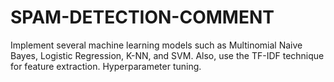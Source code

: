 # SPAM-DETECTION-COMMENT
Implement several machine learning models such as Multinomial Naive Bayes, Logistic Regression, K-NN, and SVM. Also, use the TF-IDF technique for feature extraction. Hyperparameter tuning.
